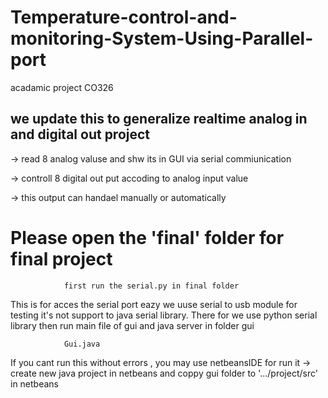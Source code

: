# Temperature-control-and-monitoring-System-Using-Parallel-port
acadamic project CO326
## we update this to generalize realtime analog in and digital out project
  -> read 8 analog valuse and shw its in GUI via serial commiunication
  
  -> controll 8 digital out put accoding to analog input value
  
   -> this output can handael manually or automatically

# Please open the 'final' folder for final project 

                first run the serial.py in final folder
  This is for acces the serial port eazy
  we uuse serial to usb module for testing it's not support to java serial library. There for we use python serial library
then run main file of gui and java server in folder gui 


                Gui.java
If you cant run this without errors , you may use netbeansIDE for run it
  -> create new java project in netbeans and coppy gui folder to '.../project/src' in netbeans
